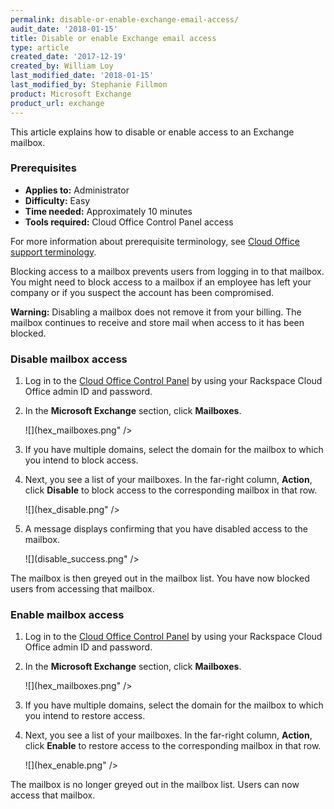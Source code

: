 ```yaml
---
permalink: disable-or-enable-exchange-email-access/
audit_date: '2018-01-15'
title: Disable or enable Exchange email access
type: article
created_date: '2017-12-19'
created_by: William Loy
last_modified_date: '2018-01-15'
last_modified_by: Stephanie Fillmon
product: Microsoft Exchange
product_url: exchange
---
```


This article explains how to disable or enable access to an Exchange mailbox.

### Prerequisites

- **Applies to:** Administrator
- **Difficulty:** Easy
- **Time needed:** Approximately 10 minutes
- **Tools required:** Cloud Office Control Panel access

For more information about prerequisite terminology, see [Cloud Office support terminology](/support/how-to/cloud-office-support-terminology).

Blocking access to a mailbox prevents users from logging in to that mailbox. You might need to block access to a mailbox if an employee has left your company or if you suspect the account has been compromised.

**Warning:** Disabling a mailbox does not remove it from your billing. The mailbox continues to receive and store mail when access to it has been blocked.

### Disable mailbox access

1. Log in to the [Cloud Office Control Panel](https://cp.rackspace.com/Login.aspx?ReturnUrl=%2f "Cloud Office Control Panel") by using your Rackspace Cloud Office admin ID and password.
2. In the **Microsoft Exchange** section, click **Mailboxes**.

   ![](hex_mailboxes.png" />

3. If you have multiple domains, select the domain for the mailbox to which you intend to block access.
4. Next, you see a list of your mailboxes. In the far-right column, **Action**, click **Disable** to block access to the corresponding mailbox in that row.

   ![](hex_disable.png" />

5. A message displays confirming that you have disabled access to the mailbox.

   ![](disable_success.png" />

The mailbox is then greyed out in the mailbox list. You have now blocked users from accessing that mailbox.

### Enable mailbox access

1. Log in to the [Cloud Office Control Panel](https://cp.rackspace.com/Login.aspx?ReturnUrl=%2f "Cloud Office Control Panel") by using your Rackspace Cloud Office admin ID and password.
2. In the **Microsoft Exchange** section, click **Mailboxes**.

   ![](hex_mailboxes.png" />

3. If you have multiple domains, select the domain for the mailbox to which you intend to restore access.
4. Next, you see a list of your mailboxes. In the far-right column, **Action**, click **Enable** to restore access to the corresponding mailbox in that row.

   ![](hex_enable.png" />

The mailbox is no longer greyed out in the mailbox list. Users can now access that mailbox.

